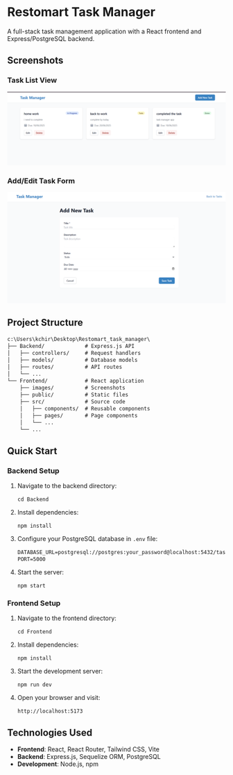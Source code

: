 # Restomart Task Manager

A full-stack task management application with a React frontend and Express/PostgreSQL backend.

## Screenshots

### Task List View
![Task List](Frontend/images/task_list.png)

### Add/Edit Task Form
![Task Form](Frontend/images/add_task.png)

## Project Structure

```
c:\Users\kchir\Desktop\Restomart_task_manager\
├── Backend/             # Express.js API
│   ├── controllers/     # Request handlers
│   ├── models/          # Database models
│   ├── routes/          # API routes
│   └── ...
└── Frontend/            # React application
    ├── images/          # Screenshots
    ├── public/          # Static files
    ├── src/             # Source code
    │   ├── components/  # Reusable components
    │   ├── pages/       # Page components
    │   └── ...
    └── ...
```

## Quick Start

### Backend Setup

1. Navigate to the backend directory:
   ```
   cd Backend
   ```

2. Install dependencies:
   ```
   npm install
   ```

3. Configure your PostgreSQL database in `.env` file:
   ```
   DATABASE_URL=postgresql://postgres:your_password@localhost:5432/taskmanager
   PORT=5000
   ```

4. Start the server:
   ```
   npm start
   ```

### Frontend Setup

1. Navigate to the frontend directory:
   ```
   cd Frontend
   ```

2. Install dependencies:
   ```
   npm install
   ```

3. Start the development server:
   ```
   npm run dev
   ```

4. Open your browser and visit:
   ```
   http://localhost:5173
   ```

## Technologies Used

- **Frontend**: React, React Router, Tailwind CSS, Vite
- **Backend**: Express.js, Sequelize ORM, PostgreSQL
- **Development**: Node.js, npm